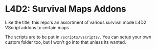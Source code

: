 # L4D2: Survival Maps Addons
Like the title, this repo's an assortment of various survival mode L4D2 VScript addons to certain maps

The scripts are to be put in `/scripts/vscripts/`. You can setup your own custom folder too, but I won't go into that unless its wanted.
